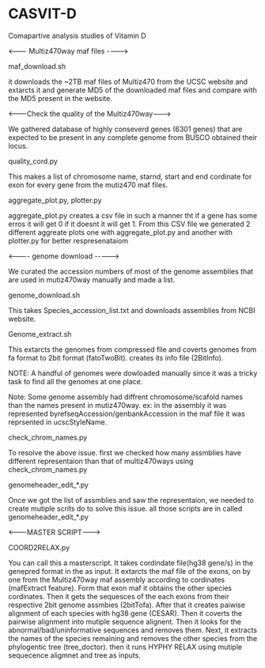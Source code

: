 # CASVIT-D
Comapartive analysis studies of Vitamin D

<--- Multiz470way maf files ---->

maf_download.sh

it downloads the ~2TB maf files of Multiz470 from the UCSC website and extarcts it and generate MD5 of the downloaded maf files and compare with the MD5 present in the website.

<---Check the quality of the Multiz470way--->

We gathered database of highly conseverd genes (6301 genes) that are expected to be present in any complete genome from BUSCO obtained their locus.

quality_cord.py

This makes a list of chromosome name, starnd, start and end cordinate for exon for every gene from the mutiz470 maf files.

aggregate_plot.py, plotter.py

aggregate_plot.py creates a csv file in such a manner tht if a gene has some erros it will get 0 if it doesnt it will get 1. From this CSV file we generated 2 different aggreate plots one with aggregate_plot.py and another with plotter.py for better respresenataiom

<---- genome download ----->

We curated the accession numbers of most of the genome assemblies that are used in mutiz470way manually and made a list.

genome_download.sh

This takes Species_accession_list.txt and downloads assemblies from NCBI website.

Genome_extract.sh

This extarcts the genomes from compressed file and coverts genomes from fa format to 2bit format (fatoTwoBit). creates its info file (2BitInfo).

NOTE: A handful of genomes were dowloaded manually since it was a tricky task to find all the genomes at one place.

Note: Some genome assembly had diffrent chromosome/scafold names than the names present in mutiz470way. ex: in the assembly it was represented byrefseqAccession/genbankAccession in the maf file it was reprsented in ucscStyleName.

check_chrom_names.py

To resolve the above issue. first we checked how many assmblies have different representaion than that of multiz470ways using check_chrom_names.py

genomeheader_edit_*.py

Once we got the list of assmblies and saw the representaion, we needed to create mutiple scrits do to solve this issue. all those scripts are in called genomeheader_edit_*.py

<---MASTER SCRIPT--->

COORD2RELAX.py

You can call this a masterscript. It takes cordindate file(hg38 gene/s) in the genepred format in the as input. It extarcts the maf file of the exons, on by one from the Multiz470way maf assembly according to cordinates (mafExtract feature). Form that exon maf it obtains the other species cordinates. Then it gets the sequesces of the each exons from their respective 2bit genome assmbies (2bitTofa). After that it creates paiwise alignment of each species with hg38 gene (CESAR). Then it coverts the pairwise alignment into mutiple sequence alignent. Then it looks for the abnormal/bad/uninformative sequences and removes them. Next, it extracts the names of the species remaining and removes the other species from the phylogentic tree (tree_doctor). then it runs HYPHY RELAX using mutiple sequecence aligmnet and tree as inputs.
